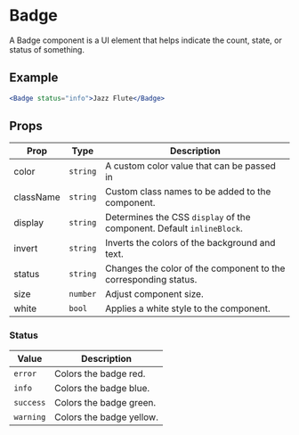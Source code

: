 # Badge

A Badge component is a UI element that helps indicate the count, state, or status of something.

## Example

```jsx
<Badge status="info">Jazz Flute</Badge>
```

## Props

| Prop      | Type     | Description                                                           |
| --------- | -------- | --------------------------------------------------------------------- |
| color     | `string` | A custom color value that can be passed in                            |
| className | `string` | Custom class names to be added to the component.                      |
| display   | `string` | Determines the CSS `display` of the component. Default `inlineBlock`. |
| invert    | `string` | Inverts the colors of the background and text.                        |
| status    | `string` | Changes the color of the component to the corresponding status.       |
| size      | `number` | Adjust component size.                                                |
| white     | `bool`   | Applies a white style to the component.                               |

### Status

| Value     | Description              |
| --------- | ------------------------ |
| `error`   | Colors the badge red.    |
| `info`    | Colors the badge blue.   |
| `success` | Colors the badge green.  |
| `warning` | Colors the badge yellow. |
